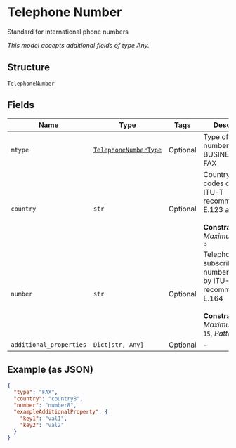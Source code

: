 
# Telephone Number

Standard for international phone numbers

*This model accepts additional fields of type Any.*

## Structure

`TelephoneNumber`

## Fields

| Name | Type | Tags | Description |
|  --- | --- | --- | --- |
| `mtype` | [`TelephoneNumberType`](../../doc/models/telephone-number-type.md) | Optional | Type of phone number: HOME, BUSINESS, CELL, FAX |
| `country` | `str` | Optional | Country calling codes defined by ITU-T recommendations E.123 and E.164<br><br>**Constraints**: *Maximum Length*: `3` |
| `number` | `str` | Optional | Telephone subscriber number defined by ITU-T recommendation E.164<br><br>**Constraints**: *Maximum Length*: `15`, *Pattern*: `\d+` |
| `additional_properties` | `Dict[str, Any]` | Optional | - |

## Example (as JSON)

```json
{
  "type": "FAX",
  "country": "country8",
  "number": "number8",
  "exampleAdditionalProperty": {
    "key1": "val1",
    "key2": "val2"
  }
}
```

